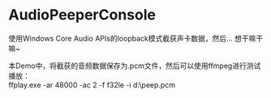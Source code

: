 # AudioPeeperConsole
使用Windows Core Audio APIs的loopback模式截获声卡数据，然后... 想干嘛干嘛~

本Demo中，将截获的音频数据保存为.pcm文件，然后可以使用ffmpeg进行测试播放：
<br>
ffplay.exe -ar 48000 -ac 2 -f f32le -i d:\peep.pcm

